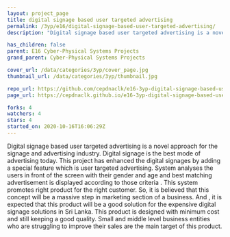 ```yaml
---
layout: project_page
title: digital signage based user targeted advertising
permalink: /3yp/e16/digital-signage-based-user-targeted-advertising/
description: "Digital signage based user targeted advertising is a novel approach for the signage and advertising industry. Digital signage is the best mode of advertising today. This project has enhanced the digital signages by adding a special feature which is user targeted advertising.  System analyses the users in front of the screen with their gender and age and best matching advertisement is displayed according to those criteria . This system promotes right product for the right customer. So, it is believed that this concept will be a massive step in marketing section of a business.  And , it is expected that this product will be a good solution for the expensive digital signage solutions in Sri Lanka. This product is designed with minimum cost and still keeping a good quality. Small and middle level business entities who are struggling to improve their sales  are the main target of this product."

has_children: false
parent: E16 Cyber-Physical Systems Projects
grand_parent: Cyber-Physical Systems Projects

cover_url: /data/categories/3yp/cover_page.jpg
thumbnail_url: /data/categories/3yp/thumbnail.jpg

repo_url: https://github.com/cepdnaclk/e16-3yp-digital-signage-based-user-targeted-advertising
page_url: https://cepdnaclk.github.io/e16-3yp-digital-signage-based-user-targeted-advertising

forks: 4
watchers: 4
stars: 4
started_on: 2020-10-16T16:06:29Z
---
```

Digital signage based user targeted advertising is a novel approach for the signage and advertising industry. Digital signage is the best mode of advertising today. This project has enhanced the digital signages by adding a special feature which is user targeted advertising.  System analyses the users in front of the screen with their gender and age and best matching advertisement is displayed according to those criteria . This system promotes right product for the right customer. So, it is believed that this concept will be a massive step in marketing section of a business.  And , it is expected that this product will be a good solution for the expensive digital signage solutions in Sri Lanka. This product is designed with minimum cost and still keeping a good quality. Small and middle level business entities who are struggling to improve their sales  are the main target of this product.

